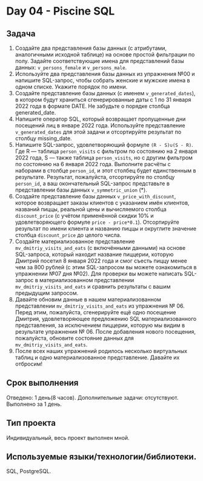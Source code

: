 # Day 04 - Piscine SQL

## Задача
1. Создайте два представления базы данных (с атрибутами, аналогичными исходной таблице) на основе простой фильтрации по полу. Задайте соответствующие имена для представлений базы данных: `v_persons_female` и `v_persons_male`.
2. Используйте два представления базы данных из упражнения №00 и напишите SQL-запрос, чтобы собрать женские и мужские имена в одном списке. Укажите порядок по имени.
3. Создайте представление базы данных (с именем `v_generated_dates`), в котором будут храниться сгенерированные даты с 1 по 31 января 2022 года в формате DATE. Не забудьте о порядке столбца generated_date.
4. Напишите оператор SQL, который возвращает пропущенные дни посещений лиц в январе 2022 года. Используйте представление `v_generated_dates` для этой задачи и отсортируйте результат по столбцу missing_date.
5. Напишите SQL-запрос, удовлетворяющий формуле `(R - S)∪(S - R)`.
Где R — таблица `person_visits` с фильтром по состоянию на 2 января 2022 года, S — также таблица `person_visits`, но с другим фильтром по состоянию на 6 января 2022 года. Выполните расчёты с наборами в столбце `person_id`, и этот столбец будет единственным в результате. Результат, пожалуйста, отсортируйте по столбцу `person_id`, а ваш окончательный SQL-запрос представьте в представлении базы данных `v_symmetric_union` (*).
6. Создайте представление базы данных `v_price_with_discount`, которое возвращает заказы клиентов с указанием имён клиентов, названий пиццы, реальной цены и вычисляемого столбца `discount_price` (с учётом применённой скидки 10% и удовлетворяющего формуле `price - price*0.1`). Отсортируйте результат по имени клиента и названию пиццы и округлите значение столбца `discount_price` до целого числа.
7. Создайте материализованное представление `mv_dmitriy_visits_and_eats` (с включёнными данными) на основе SQL-запроса, который находит название пиццерии, которую Дмитрий посетил 8 января 2022 года и смог съесть пиццу менее чем за 800 рублей (с этим SQL-запросом вы можете ознакомиться в упражнении №07 дня №02).
Для проверки вы можете написать SQL-запрос в материализованном представлении `mv_dmitriy_visits_and_eats` и сравнить результаты с вашим предыдущим запросом.
8. Давайте обновим данные в нашем материализованном представлении `mv_dmitriy_visits_and_eats` из упражнения № 06. Перед этим, пожалуйста, сгенерируйте ещё одно посещение Дмитрия, удовлетворяющее предложению SQL материализованного представления, за исключением пиццерии, которую мы видим в результате упражнения № 06.
После добавления нового посещения, пожалуйста, обновите состояние данных для `mv_dmitriy_visits_and_eats`.
9. После всех наших упражнений родилось несколько виртуальных таблиц и одно материализованное представление. Давайте их отбросим!
## Срок выполнения
Отведено: 1 день(8 часов).
Дополнительные задачи: отсутствуют.
Выполнено за 1 день.
## Тип проекта
Индивидуальный, весь проект выполнен мной.
## Используемые языки/технологии/библиотеки.
SQL, PostgreSQL.
